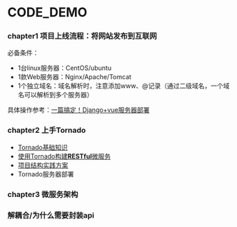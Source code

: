 # CODE_DEMO

### chapter1 项目上线流程：将网站发布到互联网
必备条件：
+ 1台linux服务器：CentOS/ubuntu
+ 1款Web服务器：Nginx/Apache/Tomcat
+ 1个独立域名：域名解析时，注意添加www、@记录（通过二级域名，一个域名可以解析到多个服务器）

具体操作参考：[一篇搞定！Django+vue服务器部署](./chapter1/chapter1.md)


### chapter2 上手Tornado

+ [Tornado基础知识](./chapter2/basics.md)
+ [使用Tornado构建**RESTful**微服务](./chapter2/RESTful.md)
+ [项目结构实践方案](./chapter2/practices.md)
+ Tornado服务器部署

### chapter3 微服务架构

### 解耦合/为什么需要封装api


